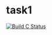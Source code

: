 # task1
[![Build C Status](https://travis-ci.org/PliutaMykhailo/task1.svg?branch=brunch-first)](https://travis-ci.org/travis-ci/travis-web)
